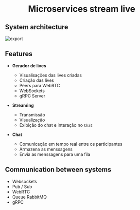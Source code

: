 <h1 align="center">
    Microservices stream live
</h1>

## System architecture
![export](https://user-images.githubusercontent.com/40550247/83696432-dc8a7c80-a5d2-11ea-81f1-85f67142654e.png)


## Features

- **Gerador de lives**
    * Visualisações das lives criadas
    * Criação das lives
    * Peers para WebRTC
    * WebSockets
    * gRPC Server

- **Streaming**
    * Transmissão
    * Visualização
    * Exibição do chat e interação no `Chat`

- **Chat**
    * Comunicação em tempo real entre os participantes
    * Armazena as menssagens
    * Envia as menssagens para uma fila

## Communication between systems

* Websockets
* Pub / Sub
* WebRTC
* Queue RabbitMQ
* gRPC